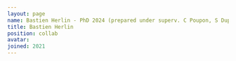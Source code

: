 ```yaml
---
layout: page
name: Bastien Herlin - PhD 2024 (prepared under superv. C Poupon, S Dupont, I Uszynski)
title: Bastien Herlin
position: collab
avatar:
joined: 2021
---
```


